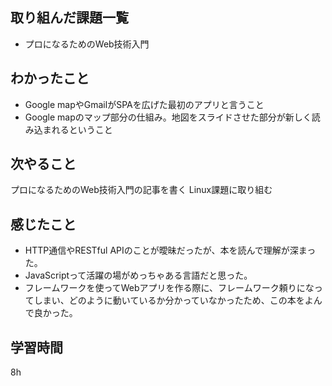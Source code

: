  ##  取り組んだ課題一覧
- プロになるためのWeb技術入門

 ##  わかったこと
- Google mapやGmailがSPAを広げた最初のアプリと言うこと
- Google mapのマップ部分の仕組み。地図をスライドさせた部分が新しく読み込まれるということ

 ##  次やること
プロになるためのWeb技術入門の記事を書く
Linux課題に取り組む

 ##  感じたこと
- HTTP通信やRESTful APIのことが曖昧だったが、本を読んで理解が深まった。
- JavaScriptって活躍の場がめっちゃある言語だと思った。
- フレームワークを使ってWebアプリを作る際に、フレームワーク頼りになってしまい、どのように動いているか分かっていなかったため、この本をよんで良かった。

 ##  学習時間
8h
